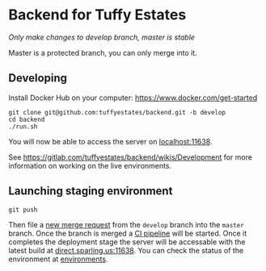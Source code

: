 # Backend for Tuffy Estates

*Only make changes to develop branch, master is stable*

Master is a protected branch, you can only merge into it.

## Developing

Install Docker Hub on your computer: https://www.docker.com/get-started

```
git clone git@github.com:tuffyestates/backend.git -b develop
cd backend
./run.sh
```
You will now be able to access the server on [localhost:11638](http://localhost:11638).

See https://gitlab.com/tuffyestates/backend/wikis/Development for more information on working on the live environments.

## Launching staging environment
```
git push
```
Then file a [new merge request](https://gitlab.com/tuffyestates/backend/merge_requests/new) from the `develop` branch into the `master` branch. Once the branch is merged a [CI pipeline](https://gitlab.com/tuffyestates/backend/pipelines) will be started. Once it completes the deployment stage the server will be accessable with the latest build at [direct.sparling.us:11638](http://direct.sparling.us:11638). You can check the status of the environment at [environments](https://gitlab.com/tuffyestates/backend/environments).
